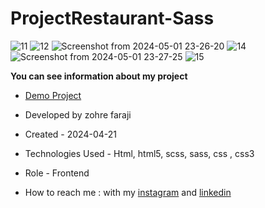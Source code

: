 # ProjectRestaurant-Sass


![11](https://github.com/zohreFaraji/projectSass030202/assets/165832749/288e34b2-826c-4aee-b2b8-b5a2672322b2)
![12](https://github.com/zohreFaraji/projectSass030202/assets/165832749/9097df3c-938f-461f-b76a-24d1d7503553)
![Screenshot from 2024-05-01 23-26-20](https://github.com/zohreFaraji/projectSass030202/assets/165832749/ea2aeb67-869d-4d50-9570-e0dc0acd34bb)
![14](https://github.com/zohreFaraji/projectSass030202/assets/165832749/b3115365-3361-48c6-9595-ec8e5b0dfb93)
![Screenshot from 2024-05-01 23-27-25](https://github.com/zohreFaraji/projectSass030202/assets/165832749/c19b44a6-a568-4249-ba02-e15852b8a1b4)
![15](https://github.com/zohreFaraji/projectSass030202/assets/165832749/1555ee45-b3a2-4cbc-9e5e-96068082c46b)


 **You can see information about my project**
 
- [Demo Project](https://zohrefaraji.github.io/projectSass030202/)

- Developed by zohre faraji

- Created - 2024-04-21

- Technologies Used - Html, html5, scss, sass,  css , css3

- Role - Frontend

- How to reach me : with my [instagram](https://www.instagram.com/zohrefaraji212/) and [linkedin](https://www.linkedin.com/in/zohre-faraji-41822315a/)
